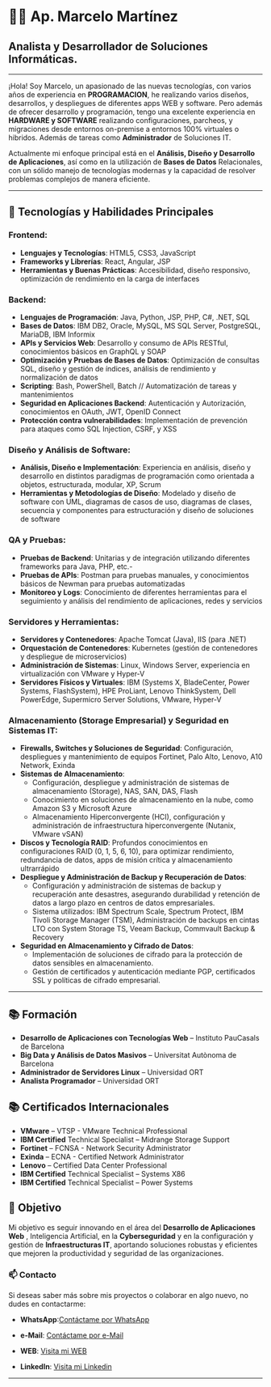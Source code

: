 # 👨‍💻  Ap. Marcelo Martínez
  ## Analista y Desarrollador de Soluciones Informáticas.
---  
¡Hola! Soy Marcelo, un apasionado de las nuevas tecnologías, con varios años de experiencia en **PROGRAMACION**, he realizando varios diseños, desarrollos, y despliegues de diferentes apps WEB y software.
Pero además de ofrecer desarrollo y programación, tengo una excelente experiencia en **HARDWARE y SOFTWARE** realizando configuraciones, parcheos, y migraciones desde entornos on-premise a entornos 100% virtuales o hibridos. Además de tareas como **Administrador** de Soluciones IT. 

Actualmente mi enfoque principal está en el **Análisis, Diseño y Desarrollo de Aplicaciones**, así como en la utilización de **Bases de Datos** Relacionales, con un sólido manejo de tecnologías modernas y la capacidad de resolver problemas complejos de manera eficiente.

---

## 🚀 Tecnologías y Habilidades Principales

  ### Frontend:
   - **Lenguajes y Tecnologías**: HTML5, CSS3, JavaScript
   - **Frameworks y Librerías**: React, Angular, JSP
   - **Herramientas y Buenas Prácticas**: Accesibilidad, diseño responsivo, optimización de rendimiento en la carga de interfaces

  ### Backend:
   - **Lenguajes de Programación**: Java, Python, JSP, PHP, C#, .NET, SQL
   - **Bases de Datos**: IBM DB2, Oracle, MySQL, MS SQL Server, PostgreSQL, MariaDB, IBM Informix
   - **APIs y Servicios Web**: Desarrollo y consumo de APIs RESTful, conocimientos básicos en GraphQL y SOAP
   - **Optimización y Pruebas de Bases de Datos**: Optimización de consultas SQL, diseño y gestión de índices, análisis de rendimiento y normalización de datos
   - **Scripting**: Bash, PowerShell, Batch // Automatización de tareas y mantenimientos
   - **Seguridad en Aplicaciones Backend**: Autenticación y Autorización, conocimientos en OAuth, JWT, OpenID Connect
   - **Protección contra vulnerabilidades**: Implementación de prevención para ataques como SQL Injection, CSRF, y XSS

  ### Diseño y Análisis de Software:
   - **Análisis, Diseño e Implementación**: Experiencia en análisis, diseño y desarrollo en distintos paradigmas de programación como orientada a objetos, estructurada, modular, XP, Scrum
   - **Herramientas y Metodologías de Diseño**: Modelado y diseño de software con UML, diagramas de casos de uso, diagramas de clases, secuencia y componentes para estructuración y diseño de soluciones de software

  ### QA y Pruebas:
   - **Pruebas de Backend**: Unitarias y de integración utilizando diferentes frameworks para Java, PHP, etc.-
   - **Pruebas de APIs**: Postman para pruebas manuales, y conocimientos básicos de Newman para pruebas automatizadas
   - **Monitoreo y Logs**: Conocimiento de diferentes herramientas para el seguimiento y análisis del rendimiento de aplicaciones, redes y servicios

  ### Servidores y Herramientas:
   - **Servidores y Contenedores**: Apache Tomcat (Java), IIS (para .NET)
   - **Orquestación de Contenedores**: Kubernetes (gestión de contenedores y despliegue de microservicios)
   - **Administración de Sistemas**: Linux, Windows Server, experiencia en virtualización con VMware y Hyper-V
   - **Servidores Físicos y Virtuales**: IBM (Systems X, BladeCenter, Power Systems, FlashSystem), HPE ProLiant, Lenovo ThinkSystem, Dell PowerEdge, Supermicro Server Solutions, VMware, Hyper-V

  ### Almacenamiento (Storage Empresarial) y Seguridad en Sistemas IT:  
   - **Firewalls, Switches y Soluciones de Seguridad**: Configuración, despliegues y mantenimiento de equipos Fortinet, Palo Alto, Lenovo, A10 Network, Exinda
   - **Sistemas de Almacenamiento**:
       - Configuración, despliegue y administración de sistemas de almacenamiento (Storage), NAS, SAN, DAS, Flash
       - Conocimiento en soluciones de almacenamiento en la nube, como Amazon S3 y Microsoft Azure
       - Almacenamiento Hiperconvergente (HCI), configuración y administración de infraestructura hiperconvergente (Nutanix, VMware vSAN) 
   - **Discos y Tecnología RAID**: Profundos conocimientos en configuraciones RAID (0, 1, 5, 6, 10), para optimizar rendimiento, redundancia de datos, apps de misión crítica y almacenamiento ultrarrápido
   - **Despliegue y Administración de Backup y Recuperación de Datos**:  
       - Configuración y administración de sistemas de backup y recuperación ante desastres, asegurando durabilidad y retención de datos a largo plazo en centros de datos empresariales.
       - Sistema utilizados: IBM Spectrum Scale, Spectrum Protect, IBM Tivoli Storage Manager (TSM), Administración de backups en cintas LTO con System Storage TS, Veeam Backup, Commvault Backup & Recovery
   - **Seguridad en Almacenamiento y Cifrado de Datos**:
       - Implementación de soluciones de cifrado para la protección de datos sensibles en almacenamiento.
       - Gestión de certificados y autenticación mediante PGP, certificados SSL y políticas de cifrado empresarial.
--- 

  ## 📚 Formación

  - **Desarrollo de Aplicaciones con Tecnologías Web** – Instituto PauCasals de Barcelona
  - **Big Data y Análisis de Datos Masivos** – Universitat Autònoma de Barcelona
  - **Administrador de Servidores Linux** – Universidad ORT
  - **Analista Programador** – Universidad ORT

  ## 📚 Certificados Internacionales

  - **VMware** – VTSP - VMware Technical Professional
  - **IBM Certified** Technical Specialist – Midrange Storage Support
  - **Fortinet** – FCNSA - Network Security Administrator 
  - **Exinda** – ECNA - Certified Network Administrator
  - **Lenovo** – Certified Data Center Professional 
  - **IBM Certified** Technical Specialist – Systems X86
  - **IBM Certified** Technical Specialist – Power Systems

  ## 🎯 Objetivo

  Mi objetivo es seguir innovando en el área del **Desarrollo de Aplicaciones Web** , 
  Inteligencia Artificial, en la **Cyberseguridad**  y en la configuración y gestión de **Infraestructuras IT**, aportando soluciones robustas y eficientes que mejoren la productividad y seguridad de las organizaciones.


  ### 📫 Contacto

  Si deseas saber más sobre mis proyectos o colaborar en algo nuevo, no dudes en contactarme:

- **WhatsApp**:[Contáctame por WhatsApp](https://wa.me/34638044140)
- **e-Mail**: [Contáctame por e-Mail](mailto:informatica.mmartinez@gmail.com)

- **WEB**: [Visita mi WEB](https://sites.google.com/view/cvmarcelomartinez/)
- **LinkedIn**: [Visita mi Linkedin](https://www.linkedin.com/in/analistamarcelodensimartinez/)

---
